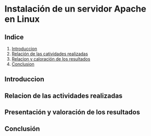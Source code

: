 # Instalación de un servidor Apache en Linux
## Indice
1. [Introduccion](#introduccion)
2. [Relación de las catividades realizadas](#relacion-de-las-actividades-realizadas)
3. [Relacion y caloración de los resultados](#relacion-y-valoracion-de-los-resultados)
4. [Conclusion](#conclusion)


## Introduccion

## Relacion de las actividades realizadas

## Presentación y valoración de los resultados

## Conclusión
